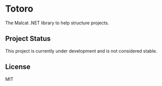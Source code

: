 # Totoro

The Malcat .NET library to help structure projects.

## Project Status

This project is currently under development and is not considered stable.

## License

MIT
